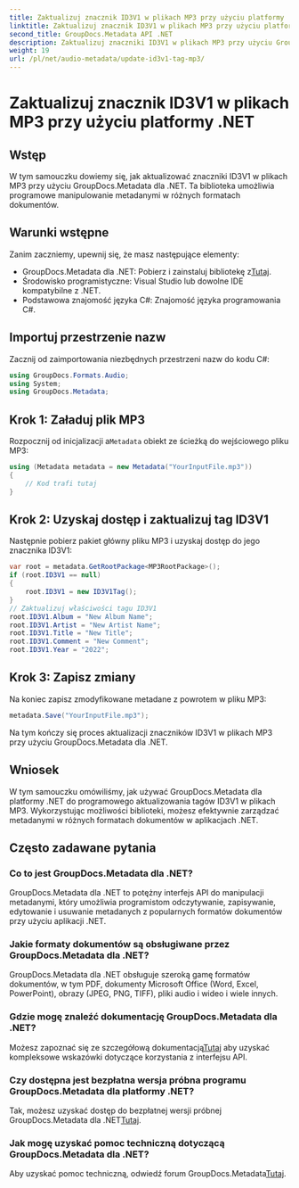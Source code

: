 ```yaml
---
title: Zaktualizuj znacznik ID3V1 w plikach MP3 przy użyciu platformy .NET
linktitle: Zaktualizuj znacznik ID3V1 w plikach MP3 przy użyciu platformy .NET
second_title: GroupDocs.Metadata API .NET
description: Zaktualizuj znaczniki ID3V1 w plikach MP3 przy użyciu GroupDocs.Metadata dla .NET. Skorzystaj z tego samouczka, aby łatwo manipulować metadanymi w aplikacjach .NET.
weight: 19
url: /pl/net/audio-metadata/update-id3v1-tag-mp3/
---
```


# Zaktualizuj znacznik ID3V1 w plikach MP3 przy użyciu platformy .NET

## Wstęp
W tym samouczku dowiemy się, jak aktualizować znaczniki ID3V1 w plikach MP3 przy użyciu GroupDocs.Metadata dla .NET. Ta biblioteka umożliwia programowe manipulowanie metadanymi w różnych formatach dokumentów.
## Warunki wstępne
Zanim zaczniemy, upewnij się, że masz następujące elementy:
- GroupDocs.Metadata dla .NET: Pobierz i zainstaluj bibliotekę z[Tutaj](https://releases.groupdocs.com/metadata/net/).
- Środowisko programistyczne: Visual Studio lub dowolne IDE kompatybilne z .NET.
- Podstawowa znajomość języka C#: Znajomość języka programowania C#.

## Importuj przestrzenie nazw
Zacznij od zaimportowania niezbędnych przestrzeni nazw do kodu C#:
```csharp
using GroupDocs.Formats.Audio;
using System;
using GroupDocs.Metadata;
```
## Krok 1: Załaduj plik MP3
 Rozpocznij od inicjalizacji a`Metadata` obiekt ze ścieżką do wejściowego pliku MP3:
```csharp
using (Metadata metadata = new Metadata("YourInputFile.mp3"))
{
    // Kod trafi tutaj
}
```
## Krok 2: Uzyskaj dostęp i zaktualizuj tag ID3V1
Następnie pobierz pakiet główny pliku MP3 i uzyskaj dostęp do jego znacznika ID3V1:
```csharp
var root = metadata.GetRootPackage<MP3RootPackage>();
if (root.ID3V1 == null)
{
    root.ID3V1 = new ID3V1Tag();
}
// Zaktualizuj właściwości tagu ID3V1
root.ID3V1.Album = "New Album Name";
root.ID3V1.Artist = "New Artist Name";
root.ID3V1.Title = "New Title";
root.ID3V1.Comment = "New Comment";
root.ID3V1.Year = "2022";
```
## Krok 3: Zapisz zmiany
Na koniec zapisz zmodyfikowane metadane z powrotem w pliku MP3:
```csharp
metadata.Save("YourInputFile.mp3");
```
Na tym kończy się proces aktualizacji znaczników ID3V1 w plikach MP3 przy użyciu GroupDocs.Metadata dla .NET.

## Wniosek
W tym samouczku omówiliśmy, jak używać GroupDocs.Metadata dla platformy .NET do programowego aktualizowania tagów ID3V1 w plikach MP3. Wykorzystując możliwości biblioteki, możesz efektywnie zarządzać metadanymi w różnych formatach dokumentów w aplikacjach .NET.

## Często zadawane pytania
### Co to jest GroupDocs.Metadata dla .NET?
GroupDocs.Metadata dla .NET to potężny interfejs API do manipulacji metadanymi, który umożliwia programistom odczytywanie, zapisywanie, edytowanie i usuwanie metadanych z popularnych formatów dokumentów przy użyciu aplikacji .NET.
### Jakie formaty dokumentów są obsługiwane przez GroupDocs.Metadata dla .NET?
GroupDocs.Metadata dla .NET obsługuje szeroką gamę formatów dokumentów, w tym PDF, dokumenty Microsoft Office (Word, Excel, PowerPoint), obrazy (JPEG, PNG, TIFF), pliki audio i wideo i wiele innych.
### Gdzie mogę znaleźć dokumentację GroupDocs.Metadata dla .NET?
 Możesz zapoznać się ze szczegółową dokumentacją[Tutaj](https://tutorials.groupdocs.com/metadata/net/) aby uzyskać kompleksowe wskazówki dotyczące korzystania z interfejsu API.
### Czy dostępna jest bezpłatna wersja próbna programu GroupDocs.Metadata dla platformy .NET?
 Tak, możesz uzyskać dostęp do bezpłatnej wersji próbnej GroupDocs.Metadata dla .NET[Tutaj](https://releases.groupdocs.com/).
### Jak mogę uzyskać pomoc techniczną dotyczącą GroupDocs.Metadata dla .NET?
 Aby uzyskać pomoc techniczną, odwiedź forum GroupDocs.Metadata[Tutaj](https://forum.groupdocs.com/c/metadata/14).